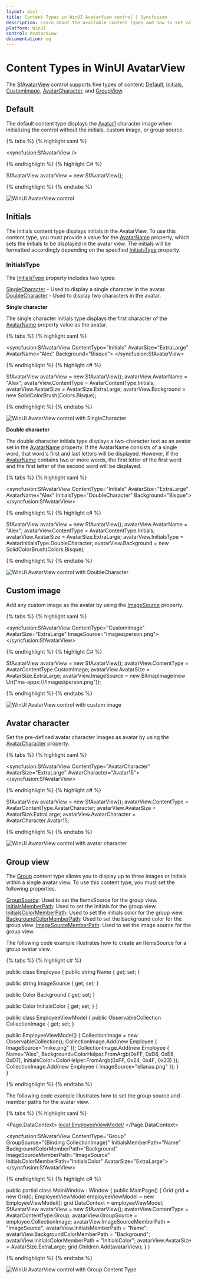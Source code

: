 ```yaml
---
layout: post 
title: Content Types in WinUI AvatarView control | Syncfusion
description: Learn about the available content types and how to set values for them in the WinUI AvatarView control.
platform: WinUI
control: AvatarView
documentation: ug
---
```


# Content Types in WinUI AvatarView

The [SfAvatarView](https://help.syncfusion.com/cr/winui/Syncfusion.UI.Xaml.Core.SfAvatarView.html) control supports five types of content: [Default](https://help.syncfusion.com/cr/winui/Syncfusion.UI.Xaml.Core.AvatarContentType.html#Syncfusion_UI_Xaml_Core_AvatarContentType_Default), [Initials](https://help.syncfusion.com/cr/winui/Syncfusion.UI.Xaml.Core.AvatarContentType.html#Syncfusion_UI_Xaml_Core_AvatarContentType_Initials), [CustomImage](https://help.syncfusion.com/cr/winui/Syncfusion.UI.Xaml.Core.AvatarContentType.html#Syncfusion_UI_Xaml_Core_AvatarContentType_CustomImage), [AvatarCharacter](https://help.syncfusion.com/cr/winui/Syncfusion.UI.Xaml.Core.AvatarContentType.html#Syncfusion_UI_Xaml_Core_AvatarContentType_AvatarCharacter), and [GroupView](https://help.syncfusion.com/cr/winui/Syncfusion.UI.Xaml.Core.AvatarContentType.html#Syncfusion_UI_Xaml_Core_AvatarContentType_Group).

## Default

The default content type displays the [Avatar1](https://help.syncfusion.com/cr/winui/Syncfusion.UI.Xaml.Core.AvatarCharacter.html#Syncfusion_UI_Xaml_Core_AvatarCharacter_Avatar1) character image when initializing the control without the initials, custom image, or group source.

{% tabs %}
{% highlight xaml %}

<syncfusion:SfAvatarView />

{% endhighlight %} 
{% highlight C# %}

SfAvatarView avatarView = new SfAvatarView();
           
{% endhighlight %}
{% endtabs %}

![WinUI AvatarView control](avatarview_images/winui_avatarview.png)

## Initials 

The Initials content type displays initials in the AvatarView. To use this content type, you must provide a value for the [AvatarName](https://help.syncfusion.com/cr/winui/Syncfusion.UI.Xaml.Core.SfAvatarView.html#Syncfusion_UI_Xaml_Core_SfAvatarView_AvatarName) property, which sets the initials to be displayed in the avatar view. The initials will be formatted accordingly depending on the specified [InitialsType](https://help.syncfusion.com/cr/winui/Syncfusion.UI.Xaml.Core.SfAvatarView.html#Syncfusion_UI_Xaml_Core_SfAvatarView_InitialsType) property.

### InitialsType

The [InitialsType](https://help.syncfusion.com/cr/winui/Syncfusion.UI.Xaml.Core.SfAvatarView.html#Syncfusion_UI_Xaml_Core_SfAvatarView_InitialsType) property includes two types:

[SingleCharacter](https://help.syncfusion.com/cr/winui/Syncfusion.UI.Xaml.Core.AvatarInitialsType.html#Syncfusion_UI_Xaml_Core_AvatarInitialsType_SingleCharacter) - Used to display a single character in the avatar.
[DoubleCharacter](https://help.syncfusion.com/cr/winui/Syncfusion.UI.Xaml.Core.AvatarInitialsType.html#Syncfusion_UI_Xaml_Core_AvatarInitialsType_DoubleCharacter) - Used to display two characters in the avatar.

**Single character**

The single character initials type displays the first character of the [AvatarName](https://help.syncfusion.com/cr/winui/Syncfusion.UI.Xaml.Core.SfAvatarView.html#Syncfusion_UI_Xaml_Core_SfAvatarView_AvatarName) property value as the avatar.

{% tabs %}
{% highlight xaml %}

<syncfusion:SfAvatarView ContentType="Initials"
                         AvatarSize="ExtraLarge"
                         AvatarName="Alex"
                         Background="Bisque">
</syncfusion:SfAvatarView>

{% endhighlight %}
{% highlight c# %}
             
SfAvatarView avatarView = new SfAvatarView();
avatarView.AvatarName = "Alex";
avatarView.ContentType = AvatarContentType.Initials;
avatarView.AvatarSize = AvatarSize.ExtraLarge;
avatarView.Background = new SolidColorBrush(Colors.Bisque);

{% endhighlight %}
{% endtabs %}

![WinUI AvatarView control with SingleCharacter](avatarview_images/winui_single_character_initialstype_avatarview.png)

**Double character**

The double character initials type displays a two-character text as an avatar set in the [AvatarName](https://help.syncfusion.com/cr/winui/Syncfusion.UI.Xaml.Core.SfAvatarView.html#Syncfusion_UI_Xaml_Core_SfAvatarView_AvatarName) property. If the AvatarName consists of a single word, that word's first and last letters will be displayed. However, if the [AvatarName](https://help.syncfusion.com/cr/winui/Syncfusion.UI.Xaml.Core.SfAvatarView.html#Syncfusion_UI_Xaml_Core_SfAvatarView_AvatarName) contains two or more words, the first letter of the first word and the first letter of the second word will be displayed.

{% tabs %}
{% highlight xaml %}

<syncfusion:SfAvatarView ContentType="Initials"
                         AvatarSize="ExtraLarge"
                         AvatarName="Alex"
                         InitialsType="DoubleCharacter"
                         Background="Bisque">
</syncfusion:SfAvatarView>

{% endhighlight %}
{% highlight c# %}
          
SfAvatarView avatarView = new SfAvatarView();
avatarView.AvatarName = "Alex";
avatarView.ContentType = AvatarContentType.Initials;
avatarView.AvatarSize = AvatarSize.ExtraLarge;
avatarView.InitialsType = AvatarInitialsType.DoubleCharacter;
avatarView.Background = new SolidColorBrush(Colors.Bisque);

{% endhighlight %}
{% endtabs %}

![WinUI AvatarView control with DoubleCharacter](avatarview_images/winui_double_character_initialstype_avatarview.png)

## Custom image

Add any custom image as the avatar by using the [ImageSource](https://help.syncfusion.com/cr/winui/Syncfusion.UI.Xaml.Core.SfAvatarView.html#Syncfusion_UI_Xaml_Core_SfAvatarView_ImageSource) property.

{% tabs %}
{% highlight xaml %}

<syncfusion:SfAvatarView ContentType="CustomImage"
                         AvatarSize="ExtraLarge"
                         ImageSource="Images\person.png">
</syncfusion:SfAvatarView>

{% endhighlight %} 
{% highlight C# %}

SfAvatarView avatarView = new SfAvatarView();
avatarView.ContentType = AvatarContentType.CustomImage;
avatarView.AvatarSize = AvatarSize.ExtraLarge;
avatarView.ImageSource = new BitmapImage(new Uri("ms-appx:///Images\\person.png"));
           
{% endhighlight %}
{% endtabs %}

![WinUI AvatarView control with custom image](avatarview_images/winui_imagesource_avatarview.png)

## Avatar character

Set the pre-defined avatar character images as avatar by using the [AvatarCharacter](https://help.syncfusion.com/cr/winui/Syncfusion.UI.Xaml.Core.AvatarContentType.html#Syncfusion_UI_Xaml_Core_AvatarContentType_AvatarCharacter) property.

{% tabs %}
{% highlight xaml %}

<syncfusion:SfAvatarView ContentType="AvatarCharacter"
                         AvatarSize="ExtraLarge"
                         AvatarCharacter="Avatar15">
</syncfusion:SfAvatarView>

{% endhighlight %}
{% highlight c# %}
            
SfAvatarView avatarView = new SfAvatarView();
avatarView.ContentType = AvatarContentType.AvatarCharacter;
avatarView.AvatarSize = AvatarSize.ExtraLarge;
avatarView.AvatarCharacter = AvatarCharacter.Avatar15;
            
{% endhighlight %}
{% endtabs %}

![WinUI AvatarView control with avatar character](avatarview_images/winui_avatar_character_avatarview.png)

## Group view 

The [Group](https://help.syncfusion.com/cr/winui/Syncfusion.UI.Xaml.Core.AvatarContentType.html#Syncfusion_UI_Xaml_Core_AvatarContentType_Group) content type allows you to display up to three images or initials within a single avatar view. To use this content type, you must set the following properties.

[GroupSource](https://help.syncfusion.com/cr/winui/Syncfusion.UI.Xaml.Core.SfAvatarView.html#Syncfusion_UI_Xaml_Core_SfAvatarView_GroupSource): Used to set the ItemsSource for the group view.
[InitialsMemberPath](https://help.syncfusion.com/cr/winui/Syncfusion.UI.Xaml.Core.SfAvatarView.html#Syncfusion_UI_Xaml_Core_SfAvatarView_InitialsMemberPath): Used to set the initials for the group view.
[InitialsColorMemberPath](https://help.syncfusion.com/cr/winui/Syncfusion.UI.Xaml.Core.SfAvatarView.html#Syncfusion_UI_Xaml_Core_SfAvatarView_InitialsColorMemberPath): Used to set the initials color for the group view.
[BackgroundColorMemberPath](https://help.syncfusion.com/cr/winui/Syncfusion.UI.Xaml.Core.SfAvatarView.html#Syncfusion_UI_Xaml_Core_SfAvatarView_BackgroundColorMemberPath): Used to set the background color for the group view.
[ImageSourceMemberPath](https://help.syncfusion.com/cr/winui/Syncfusion.UI.Xaml.Core.SfAvatarView.html#Syncfusion_UI_Xaml_Core_SfAvatarView_ImageSourceMemberPath): Used to set the image source for the group view.

The following code example illustrates how to create an ItemsSource for a group avatar view.

{% tabs %}
{% highlight c# %}

public class Employee
{
   public string Name { get; set; }

   public string ImageSource { get; set; }

   public Color Background { get; set; }

   public Color InitialsColor { get; set; }
}

public class EmployeeViewModel
{
   public ObservableCollection<Employee> CollectionImage { get; set; }

   public EmployeeViewModel()
   {
      CollectionImage = new ObservableCollection<Employee>();
      CollectionImage.Add(new Employee { ImageSource="mike.png" });
      CollectionImage.Add(new Employee {  Name="Alex", Background=ColorHelper.FromArgb(0xFF, 0xD6, 0xE8, 0xD7), InitialsColor=ColorHelper.FromArgb(0xFF, 0x24, 0x4F, 0x23) });
      CollectionImage.Add(new Employee { ImageSource="ellanaa.png" });
   }    
}

{% endhighlight %}
{% endtabs %}

The following code example illustrates how to set the group source and member paths for the avatar view.

{% tabs %}
{% highlight xaml %}

<Page.DataContext>
    <local:EmployeeViewModel/>
</Page.DataContext>

<syncfusion:SfAvatarView ContentType="Group"   
                         GroupSource="{Binding CollectionImage}"
                         InitialsMemberPath="Name"
                         BackgroundColorMemberPath="Background"
                         ImageSourceMemberPath="ImageSource"
                         InitialsColorMemberPath="InitialsColor"
                         AvatarSize="ExtraLarge">
</syncfusion:SfAvatarView>

{% endhighlight %}
{% highlight c# %}

public partial class MainWindow : Window
{
   public MainPage()
   {
      Grid grid = new Grid();
      EmployeeViewModel employeeViewModel = new EmployeeViewModel();
      grid.DataContext = employeeViewModel;
      SfAvatarView avatarView = new SfAvatarView();
      avatarView.ContentType = AvatarContentType.Group;
      avatarView.GroupSource = employee.CollectionImage;
      avatarView.ImageSourceMemberPath = "ImageSource";
      avatarView.InitialsMemberPath = "Name";
      avatarView.BackgroundColorMemberPath = "Background";
      avatarView.InitialsColorMemberPath = "InitialsColor";
      avatarView.AvatarSize = AvatarSize.ExtraLarge;
      grid.Children.Add(avatarView);
   }
}

{% endhighlight %}
{% endtabs %}

![WinUI AvatarView control with Group Content Type](avatarview_images/winui_group_contenttype_avatarview.png)
